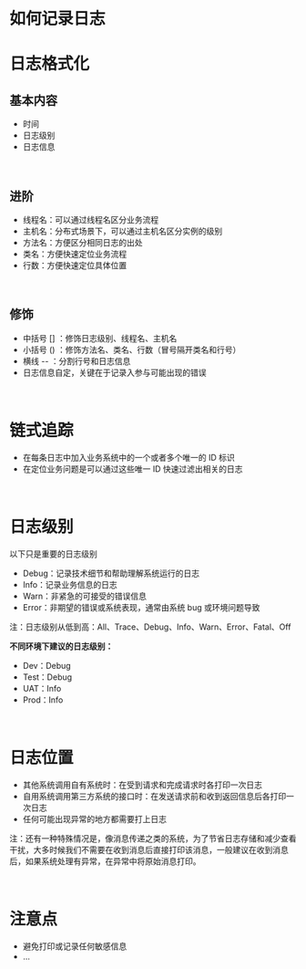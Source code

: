 # 如何记录日志



# 日志格式化

## 基本内容

- 时间
- 日志级别
- 日志信息



<br/>

## 进阶

- 线程名：可以通过线程名区分业务流程
- 主机名：分布式场景下，可以通过主机名区分实例的级别
- 方法名：方便区分相同日志的出处
- 类名：方便快速定位业务流程
- 行数：方便快速定位具体位置



<br/>

## 修饰

- 中括号 [] ：修饰日志级别、线程名、主机名
- 小括号 () ：修饰方法名、类名、行数（冒号隔开类名和行号）
- 横线 -- ：分割行号和日志信息
- 日志信息自定，关键在于记录入参与可能出现的错误



<br/>

# 链式追踪

- 在每条日志中加入业务系统中的一个或者多个唯一的 ID 标识
- 在定位业务问题是可以通过这些唯一 ID 快速过滤出相关的日志



<br/>

# 日志级别

以下只是重要的日志级别

- Debug：记录技术细节和帮助理解系统运行的日志
- Info：记录业务信息的日志
- Warn：非紧急的可接受的错误信息
- Error：非期望的错误或系统表现，通常由系统 bug 或环境问题导致

注：日志级别从低到高：All、Trace、Debug、Info、Warn、Error、Fatal、Off

**不同环境下建议的日志级别：**

- Dev：Debug
- Test：Debug
- UAT：Info
- Prod：Info



<br/>

# 日志位置

- 其他系统调用自有系统时：在受到请求和完成请求时各打印一次日志
- 自用系统调用第三方系统的接口时：在发送请求前和收到返回信息后各打印一次日志
- 任何可能出现异常的地方都需要打上日志

注：还有一种特殊情况是，像消息传递之类的系统，为了节省日志存储和减少查看干扰，大多时候我们不需要在收到消息后直接打印该消息，一般建议在收到消息后，如果系统处理有异常，在异常中将原始消息打印。



<br/>

# 注意点

- 避免打印或记录任何敏感信息
- ...





